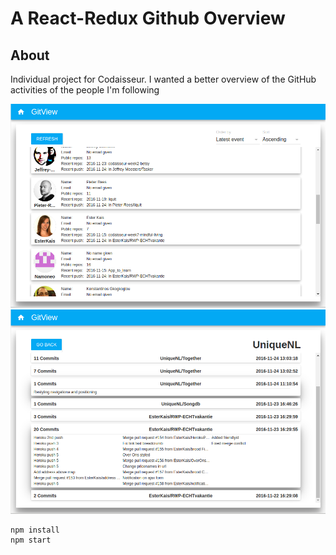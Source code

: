 # A React-Redux Github Overview

## About
Individual project for Codaisseur. I wanted a better overview of the GitHub activities of the people I'm following

<img src="https://github.com/stofstik/codaisseur-github/blob/master/screenshot-1.png" alt="screenshot" width="650px"/>
<img src="https://github.com/stofstik/codaisseur-github/blob/master/screenshot-2.png" alt="screenshot" width="650px"/>

```
npm install
npm start
